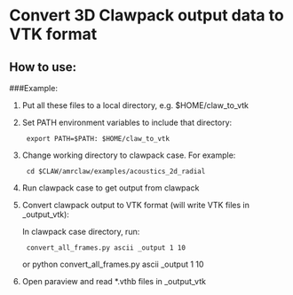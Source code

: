 # Convert 3D Clawpack output data to VTK format

## How to use:

###Example:

1. Put all these files to a local directory, e.g. $HOME/claw\_to\_vtk

2. Set PATH environment variables to include that directory:

        export PATH=$PATH: $HOME/claw_to_vtk

3. Change working directory to clawpack case. For example:

        cd $CLAW/amrclaw/examples/acoustics_2d_radial

4. Run clawpack case to get output from clawpack

5. Convert clawpack output to VTK format (will write VTK files in \_output\_vtk):

   In clawpack case directory, run:

        convert_all_frames.py ascii _output 1 10 
   or
        python convert_all_frames.py ascii _output 1 10 


6. Open paraview and read *.vthb files in \_output\_vtk

    
